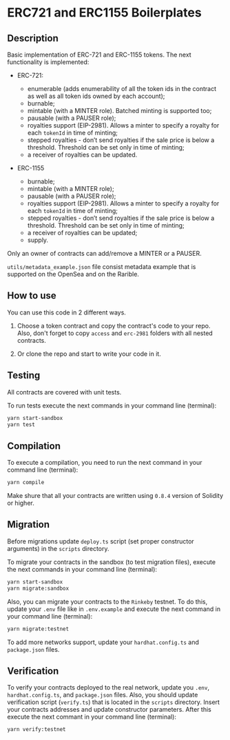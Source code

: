 # ERC721 and ERC1155 Boilerplates

## Description

Basic implementation of ERC-721 and ERC-1155 tokens. The next functionality is
implemented:

- ERC-721:

  - enumerable (adds enumerability of all the token ids in the contract as well
    as all token ids owned by each account);
  - burnable;
  - mintable (with a MINTER role). Batched minting is supported too;
  - pausable (with a PAUSER role);
  - royalties support (EIP-2981). Allows a minter to specify a royalty for each
    `tokenId` in time of minting;
  - stepped royalties - don’t send royalties if the sale price is below a
    threshold. Threshold can be set only in time of minting;
  - a receiver of royalties can be updated.

- ERC-1155

  - burnable;
  - mintable (with a MINTER role);
  - pausable (with a PAUSER role);
  - royalties support (EIP-2981). Allows a minter to specify a royalty for each
    `tokenId` in time of minting;
  - stepped royalties - don’t send royalties if the sale price is below a
    threshold. Threshold can be set only in time of minting;
  - a receiver of royalties can be updated;
  - supply.

Only an owner of contracts can add/remove a MINTER or a PAUSER.

`utils/metadata_example.json` file consist metadata example that is supported
on the OpenSea and on the Rarible.

## How to use

You can use this code in 2 different ways.

1. Choose a token contract and copy the contract's code to your repo. Also,
   don't forget to copy `access` and `erc-2981` folders with all nested
   contracts.

2. Or clone the repo and start to write your code in it.

## Testing

All contracts are covered with unit tests.

To run tests execute the next commands in your command line (terminal):

```bash
yarn start-sandbox
yarn test
```

## Compilation

To execute a compilation, you need to run the next command in your command line
(terminal):

```bash
yarn compile
```

Make shure that all your contracts are written using `0.8.4` version of
Solidity or higher.

## Migration

Before migrations update `deploy.ts` script (set proper constructor arguments)
in the `scripts` directory.

To migrate your contracts in the sandbox (to test migration files), execute the
next commands in your command line (terminal):

```bash
yarn start-sandbox
yarn migrate:sandbox
```

Also, you can migrate your contracts to the `Rinkeby` testnet. To do this,
update your `.env` file like in `.env.example` and execute the next command in
your command line (terminal):

```bash
yarn migrate:testnet
```

To add more networks support, update your `hardhat.config.ts` and
`package.json` files.

## Verification

To verify your contracts deployed to the real network, update you `.env`,
`hardhat.config.ts`, and `package.json` files. Also, you should update
verification script (`verify.ts`) that is located in the `scripts` directory.
Insert your contracts addresses and update constructor parameters. After this
execute the next commant in your command line (terminal):

```bash
yarn verify:testnet
```
